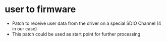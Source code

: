 # user to firmware
* Patch to receive user data from the driver on a special SDIO Channel (4 in our case)
* This patch could be used as start point for further processing
